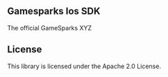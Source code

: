 ## Gamesparks Ios SDK

The official GameSparks XYZ

## License

This library is licensed under the Apache 2.0 License. 
